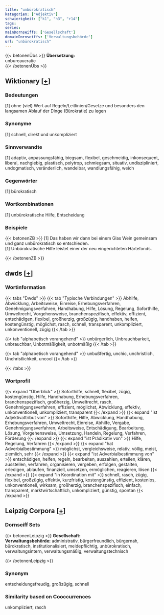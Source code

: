 ```yaml
---
title: "unbürokratisch"
kategorien: ["Adjektiv"]
schwierigkeit: ["k1", "h3", "r14"]
tags:
series:
mainDornseiffs: ['Gesellschaft']
domainDornseiffs: ['Verwaltungsbehörde']
url: "unbürokratisch"
---
```


{{< betonenÜbs >}}
**Übersetzung:**  
unbureaucratic  
{{< /betonenÜbs >}}

## Wiktionary [[+](https://de.wiktionary.org/wiki/unbürokratisch)]

### Bedeutungen
[1] ohne (viel) Wert auf Regeln/Leitlinien/Gesetze und besonders den langsamen Ablauf der Dinge (Bürokratie) zu legen  

### Synonyme
[1] schnell, direkt und unkompliziert  

### Sinnverwandte
[1] adaptiv, anpassungsfähig, biegsam, flexibel, geschmeidig, inkonsequent, liberal, nachgiebig, plastisch, polytrop, schmiegsam, situativ, undiszipliniert, undogmatisch, veränderlich, wandelbar, wandlungsfähig, weich  

### Gegenwörter
[1] bürokratisch  

### Wortkombinationen
[1] unbürokratische Hilfe, Entscheidung  

### Beispiele
{{< betonenZB >}}
[1] Das haben wir dann bei einem Glas Wein gemeinsam und ganz unbürokratisch so entschieden.  
[1] Unbürokratische Hilfe leistet einer der neu eingerichteten Härtefonds.  

{{< /betonenZB >}}


## dwds [[+](https://www.dwds.de/wb/unbürokratisch)]

### Wortinformation
{{< tabs "Dwds" >}}
{{< tab "Typische Verbindungen" >}}
Abhilfe, Abwicklung, Arbeitsweise, Einreise, Erhebungsverfahren, Genehmigungsverfahren, Handhabung, Hilfe, Lösung, Regelung, Soforthilfe, Umweltrecht, Vorgehensweise, branchenspezifisch, effektiv, effizient, entschädigen, flexibel, großherzig, großzügig, handhaben, helfen, kostengünstig, möglichst, rasch, schnell, transparent, unkompliziert, unkonventionell, zügig
{{< /tab >}}

{{< tab "alphabetisch vorangehend" >}}
unbürgerlich, Unbrauchbarkeit, unbrauchbar, Unbotmäßigkeit, unbotmäßig
{{< /tab >}}

{{< tab "alphabetisch vorangehend" >}}
unbußfertig, unchic, unchristlich, Unchristlichkeit, uncool
{{< /tab >}}

{{< /tabs >}}

### Wortprofil
{{< expand "Überblick" >}} Soforthilfe, schnell, flexibel, zügig, kostengünstig, Hilfe, Handhabung, Erhebungsverfahren, branchenspezifisch, großherzig, Umweltrecht, rasch, Genehmigungsverfahren, effizient, möglichst, Abwicklung, effektiv, unkonventionell, unkompliziert, transparent {{< /expand >}}
{{< expand "ist Adjektivattribut von" >}} Soforthilfe, Hilfe, Abwicklung, Handhabung, Erhebungsverfahren, Umweltrecht, Einreise, Abhilfe, Vergabe, Genehmigungsverfahren, Arbeitsweise, Entschädigung, Bearbeitung, Lösung, Vorgehensweise, Umsetzung, Handeln, Regelung, Verfahren, Förderung {{< /expand >}}
{{< expand "ist Prädikativ von" >}} Hilfe, Regelung, Verfahren {{< /expand >}}
{{< expand "hat Adverbialbestimmung" >}} möglichst, vergleichsweise, relativ, völlig, meist, ziemlich, sehr {{< /expand >}}
{{< expand "ist Adverbialbestimmung von" >}} entschädigen, helfen, regeln, bearbeiten, auszahlen, erteilen, klären, ausstellen, verfahren, organisieren, vergeben, erfolgen, gestalten, erledigen, ablaufen, finanziell, umsetzen, ermöglichen, reagieren, lösen {{< /expand >}}
{{< expand "in Koordination mit" >}} schnell, rasch, zügig, flexibel, großzügig, effektiv, kurzfristig, kostengünstig, effizient, kostenlos, unkonventionell, wirksam, großherzig, branchenspezifisch, einfach, transparent, marktwirtschaftlich, unkompliziert, günstig, spontan {{< /expand >}}

## Leipzig Corpora [[+](https://corpora.uni-leipzig.de/en/res?word=unbürokratisch&corpusId=deu_newscrawl-public_2018)]

### Dornseiff Sets
{{< betonenLeipzig >}}
**Gesellschaft:**  
**Verwaltungsbehörde:** administrativ, bürgerfreundlich, bürgernah, bürokratisch, institutionalisiert, meldepflichtig, unbürokratisch, verwaltungsintern, verwaltungsmäßig, verwaltungstechnisch  

{{< /betonenLeipzig >}}

### Synonym
entscheidungsfreudig, großzügig, schnell


### Similarity based on Cooccurrences
unkompliziert, rasch

